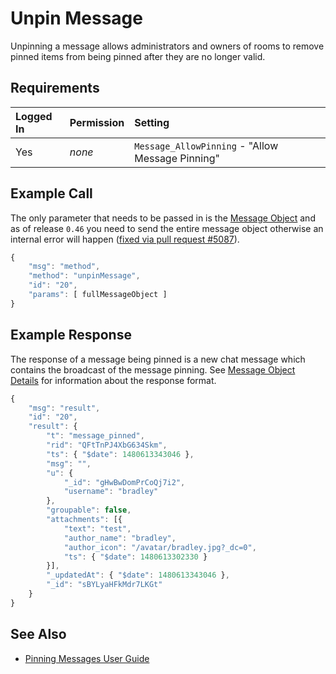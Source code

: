 # Unpin Message

Unpinning a message allows administrators and owners of rooms to remove pinned items from being pinned after they are no longer valid.

## Requirements

| Logged In | Permission | Setting |
| :--- | :--- | :--- |
| Yes | _none_ | `Message_AllowPinning` - "Allow Message Pinning" |

## Example Call

The only parameter that needs to be passed in is the [Message Object](../../../user-guides/messaging.md) and as of release `0.46` you need to send the entire message object otherwise an internal error will happen \([fixed via pull request \#5087](https://github.com/RocketChat/Rocket.Chat/pull/5087)\).

```javascript
{
    "msg": "method",
    "method": "unpinMessage",
    "id": "20",
    "params": [ fullMessageObject ]
}
```

## Example Response

The response of a message being pinned is a new chat message which contains the broadcast of the message pinning. See [Message Object Details](../../../user-guides/messaging.md) for information about the response format.

```javascript
{
    "msg": "result",
    "id": "20",
    "result": {
        "t": "message_pinned",
        "rid": "QFtTnPJ4XbG634Skm",
        "ts": { "$date": 1480613343046 },
        "msg": "",
        "u": {
            "_id": "gHwBwDomPrCoQj7i2",
            "username": "bradley"
        },
        "groupable": false,
        "attachments": [{
            "text": "test",
            "author_name": "bradley",
            "author_icon": "/avatar/bradley.jpg?_dc=0",
            "ts": { "$date": 1480613302330 }
        }],
        "_updatedAt": { "$date": 1480613343046 },
        "_id": "sBYLyaHFkMdr7LKGt"
    }
}
```

## See Also

* [Pinning Messages User Guide](../../../user-guides/messaging.md)

